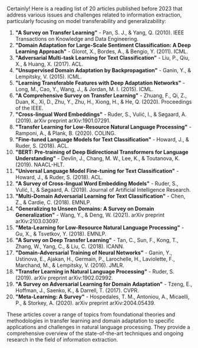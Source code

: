 Certainly! Here is a reading list of 20 articles published before 2023 that address various issues and challenges related to information extraction, particularly focusing on model transferability and generalizability:

1. **"A Survey on Transfer Learning"** - Pan, S. J., & Yang, Q. (2010). IEEE Transactions on Knowledge and Data Engineering.
2. **"Domain Adaptation for Large-Scale Sentiment Classification: A Deep Learning Approach"** - Glorot, X., Bordes, A., & Bengio, Y. (2011). ICML.
3. **"Adversarial Multi-task Learning for Text Classification"** - Liu, P., Qiu, X., & Huang, X. (2017). ACL.
4. **"Unsupervised Domain Adaptation by Backpropagation"** - Ganin, Y., & Lempitsky, V. (2015). ICML.
5. **"Learning Transferable Features with Deep Adaptation Networks"** - Long, M., Cao, Y., Wang, J., & Jordan, M. I. (2015). ICML.
6. **"A Comprehensive Survey on Transfer Learning"** - Zhuang, F., Qi, Z., Duan, K., Xi, D., Zhu, Y., Zhu, H., Xiong, H., & He, Q. (2020). Proceedings of the IEEE.
7. **"Cross-lingual Word Embeddings"** - Ruder, S., Vulić, I., & Søgaard, A. (2019). arXiv preprint arXiv:1901.07291.
8. **"Transfer Learning for Low-Resource Natural Language Processing"** - Ramponi, A., & Plank, B. (2020). COLING.
9. **"Fine-tuned Language Models for Text Classification"** - Howard, J., & Ruder, S. (2018). ACL.
10. **"BERT: Pre-training of Deep Bidirectional Transformers for Language Understanding"** - Devlin, J., Chang, M. W., Lee, K., & Toutanova, K. (2019). NAACL-HLT.
11. **"Universal Language Model Fine-tuning for Text Classification"** - Howard, J., & Ruder, S. (2018). ACL.
12. **"A Survey of Cross-lingual Word Embedding Models"** - Ruder, S., Vulić, I., & Søgaard, A. (2019). Journal of Artificial Intelligence Research.
13. **"Multi-Domain Adversarial Learning for Text Classification"** - Chen, Z., & Cardie, C. (2018). EMNLP.
14. **"Generalizing to Unseen Domains: A Survey on Domain Generalization"** - Wang, Y., & Deng, W. (2021). arXiv preprint arXiv:2103.03097.
15. **"Meta-Learning for Low-Resource Natural Language Processing"** - Gu, X., & Tsvetkov, Y. (2018). EMNLP.
16. **"A Survey on Deep Transfer Learning"** - Tan, C., Sun, F., Kong, T., Zhang, W., Yang, C., & Liu, C. (2018). ICANN.
17. **"Domain-Adversarial Training of Neural Networks"** - Ganin, Y., Ustinova, E., Ajakan, H., Germain, P., Larochelle, H., Laviolette, F., Marchand, M., & Lempitsky, V. (2016). JMLR.
18. **"Transfer Learning in Natural Language Processing"** - Ruder, S. (2019). arXiv preprint arXiv:1902.02992.
19. **"A Survey on Adversarial Learning for Domain Adaptation"** - Tzeng, E., Hoffman, J., Saenko, K., & Darrell, T. (2017). CVPR.
20. **"Meta-Learning: A Survey"** - Hospedales, T. M., Antoniou, A., Micaelli, P., & Storkey, A. (2020). arXiv preprint arXiv:2004.05439.

These articles cover a range of topics from foundational theories and methodologies in transfer learning and domain adaptation to specific applications and challenges in natural language processing. They provide a comprehensive overview of the state-of-the-art techniques and ongoing research in the field of information extraction.